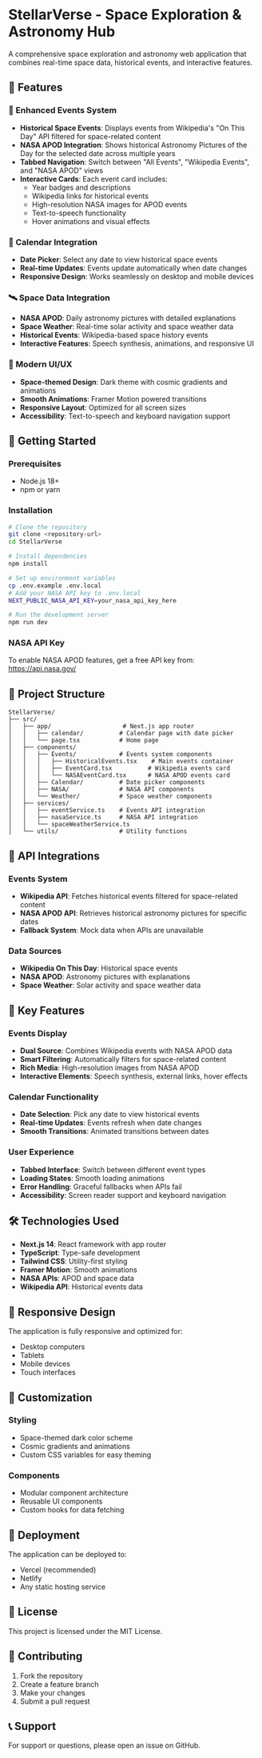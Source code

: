 # StellarVerse - Space Exploration & Astronomy Hub

A comprehensive space exploration and astronomy web application that combines real-time space data, historical events, and interactive features.

## 🌟 Features

### 🚀 Enhanced Events System
- **Historical Space Events**: Displays events from Wikipedia's "On This Day" API filtered for space-related content
- **NASA APOD Integration**: Shows historical Astronomy Pictures of the Day for the selected date across multiple years
- **Tabbed Navigation**: Switch between "All Events", "Wikipedia Events", and "NASA APOD" views
- **Interactive Cards**: Each event card includes:
  - Year badges and descriptions
  - Wikipedia links for historical events
  - High-resolution NASA images for APOD events
  - Text-to-speech functionality
  - Hover animations and visual effects

### 📅 Calendar Integration
- **Date Picker**: Select any date to view historical space events
- **Real-time Updates**: Events update automatically when date changes
- **Responsive Design**: Works seamlessly on desktop and mobile devices

### 🛰️ Space Data Integration
- **NASA APOD**: Daily astronomy pictures with detailed explanations
- **Space Weather**: Real-time solar activity and space weather data
- **Historical Events**: Wikipedia-based space history events
- **Interactive Features**: Speech synthesis, animations, and responsive UI

### 🎨 Modern UI/UX
- **Space-themed Design**: Dark theme with cosmic gradients and animations
- **Smooth Animations**: Framer Motion powered transitions
- **Responsive Layout**: Optimized for all screen sizes
- **Accessibility**: Text-to-speech and keyboard navigation support

## 🚀 Getting Started

### Prerequisites
- Node.js 18+ 
- npm or yarn

### Installation
```bash
# Clone the repository
git clone <repository-url>
cd StellarVerse

# Install dependencies
npm install

# Set up environment variables
cp .env.example .env.local
# Add your NASA API key to .env.local
NEXT_PUBLIC_NASA_API_KEY=your_nasa_api_key_here

# Run the development server
npm run dev
```

### NASA API Key
To enable NASA APOD features, get a free API key from:
https://api.nasa.gov/

## 📁 Project Structure

```
StellarVerse/
├── src/
│   ├── app/                    # Next.js app router
│   │   ├── calendar/          # Calendar page with date picker
│   │   └── page.tsx           # Home page
│   ├── components/
│   │   ├── Events/            # Events system components
│   │   │   ├── HistoricalEvents.tsx    # Main events container
│   │   │   ├── EventCard.tsx          # Wikipedia events card
│   │   │   └── NASAEventCard.tsx      # NASA APOD events card
│   │   ├── Calendar/          # Date picker components
│   │   ├── NASA/              # NASA API components
│   │   └── Weather/           # Space weather components
│   ├── services/
│   │   ├── eventService.ts    # Events API integration
│   │   ├── nasaService.ts     # NASA API integration
│   │   └── spaceWeatherService.ts
│   └── utils/                 # Utility functions
```

## 🔧 API Integrations

### Events System
- **Wikipedia API**: Fetches historical events filtered for space-related content
- **NASA APOD API**: Retrieves historical astronomy pictures for specific dates
- **Fallback System**: Mock data when APIs are unavailable

### Data Sources
- **Wikipedia On This Day**: Historical space events
- **NASA APOD**: Astronomy pictures with explanations
- **Space Weather**: Solar activity and space weather data

## 🎯 Key Features

### Events Display
- **Dual Source**: Combines Wikipedia events with NASA APOD data
- **Smart Filtering**: Automatically filters for space-related content
- **Rich Media**: High-resolution images from NASA APOD
- **Interactive Elements**: Speech synthesis, external links, hover effects

### Calendar Functionality
- **Date Selection**: Pick any date to view historical events
- **Real-time Updates**: Events refresh when date changes
- **Smooth Transitions**: Animated transitions between dates

### User Experience
- **Tabbed Interface**: Switch between different event types
- **Loading States**: Smooth loading animations
- **Error Handling**: Graceful fallbacks when APIs fail
- **Accessibility**: Screen reader support and keyboard navigation

## 🛠️ Technologies Used

- **Next.js 14**: React framework with app router
- **TypeScript**: Type-safe development
- **Tailwind CSS**: Utility-first styling
- **Framer Motion**: Smooth animations
- **NASA APIs**: APOD and space data
- **Wikipedia API**: Historical events data

## 📱 Responsive Design

The application is fully responsive and optimized for:
- Desktop computers
- Tablets
- Mobile devices
- Touch interfaces

## 🎨 Customization

### Styling
- Space-themed dark color scheme
- Cosmic gradients and animations
- Custom CSS variables for easy theming

### Components
- Modular component architecture
- Reusable UI components
- Custom hooks for data fetching

## 🚀 Deployment

The application can be deployed to:
- Vercel (recommended)
- Netlify
- Any static hosting service

## 📄 License

This project is licensed under the MIT License.

## 🤝 Contributing

1. Fork the repository
2. Create a feature branch
3. Make your changes
4. Submit a pull request

## 📞 Support

For support or questions, please open an issue on GitHub.
